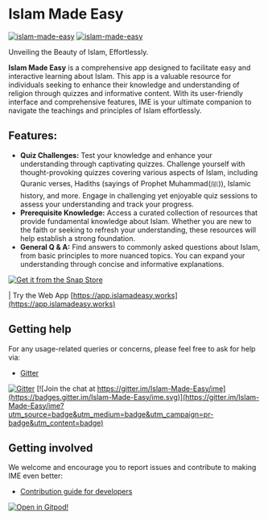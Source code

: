 # Islam Made Easy

[![islam-made-easy](https://snapcraft.io/islam-made-easy/badge.svg)](https://snapcraft.io/islam-made-easy)
[![islam-made-easy](https://snapcraft.io/islam-made-easy/trending.svg?name=0)](https://snapcraft.io/islam-made-easy)


Unveiling the Beauty of Islam, Effortlessly.

**Islam Made Easy** is a comprehensive app designed to facilitate easy and interactive learning about Islam. This app is a valuable resource for individuals seeking to enhance their knowledge and understanding of religion through quizzes and informative content. With its user-friendly interface and comprehensive features, IME is your ultimate companion to navigate the teachings and principles of Islam effortlessly.

## **Features:**
* **Quiz Challenges:** Test your knowledge and enhance your understanding through captivating quizzes. Challenge yourself with thought-provoking quizzes covering various aspects of Islam, including Quranic verses, Hadiths (sayings of Prophet Muhammad(ﷺ)), Islamic history, and more. Engage in challenging yet enjoyable quiz sessions to assess your understanding and track your progress.
* **Prerequisite Knowledge:** Access a curated collection of resources that provide fundamental knowledge about Islam. Whether you are new to the faith or seeking to refresh your understanding, these resources will help establish a strong foundation.
* **General Q & A:** Find answers to commonly asked questions about Islam, from basic principles to more nuanced topics. You can expand your understanding through concise and informative explanations.


[![Get it from the Snap Store](https://snapcraft.io/static/images/badges/en/snap-store-black.svg)](https://snapcraft.io/islam-made-easy)

| Try the Web App [https://app.islamadeasy.works](https://app.islamadeasy.works)

<!--- | [Get the Pre-release APK version](https://github.com/Islam-Made-Easy/Islam-Made-Easy/releases) --->


## Getting help

For any usage-related queries or concerns, please feel free to ask for help via:

* [Gitter](https://gitter.im/orgs/Islam-Made-Easy/rooms)

[![Gitter](https://badges.gitter.im/Islam-Made-Easy/community.svg)](https://gitter.im/Islam-Made-Easy/community?utm_source=badge&utm_medium=badge&utm_campaign=pr-badge) [![Join the chat at https://gitter.im/Islam-Made-Easy/ime](https://badges.gitter.im/Islam-Made-Easy/ime.svg)](https://gitter.im/Islam-Made-Easy/ime?utm_source=badge&utm_medium=badge&utm_campaign=pr-badge&utm_content=badge)


## Getting involved

We welcome and encourage you to report issues and contribute to making IME even better:

* [Contribution guide for developers](https://github.com/Islam-Made-Easy/developer-center/wiki)

[![Open in Gitpod!](https://gitpod.io/button/open-in-gitpod.svg)](https://gitpod.io/#https://github.com/Islam-Made-Easy/islam_made_easy)

